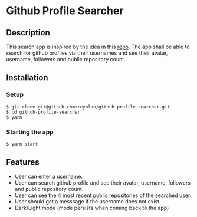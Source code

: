 # Github Profile Searcher

## Description

This search app is inspired by the idea in this [repo](https://github.com/florinpop17/app-ideas/blob/master/Projects/2-Intermediate/GitHub-Profiles.md). The app shall be able to search for github profiles via their usernames and see their avatar, username, followers and public repository count.

## Installation

### Setup

```
$ git clone git@github.com:reyolan/github-profile-searcher.git
$ cd github-profile-searcher
$ yarn
```

### Starting the app

```
$ yarn start
```

## Features

- User can enter a username.
- User can search github profile and see their avatar, username, followers and public repository count.
- User can see the 4 most recent public repositories of the searched user.
- User should get a messsage if the username does not exist.
- Dark/Light mode (mode persists when coming back to the app)

